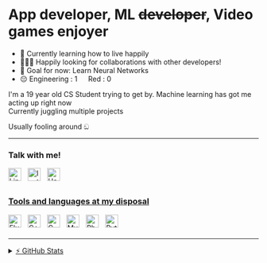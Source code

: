 # App developer, ML ~~developer~~, Video games enjoyer

- 🌱 Currently learning how to live happily
- 👨🏽‍🎓 Happily looking for collaborations with other developers!
- 🥅 Goal for now: Learn Neural Networks
- 😔 Engineering : 1  &emsp;  Red : 0 

I'm a 19 year old CS Student trying to get by.
Machine learning has got me acting up right now<br/>
Currently juggling multiple projects

Usually fooling around ඞ


---

### Talk with me!

<a href = "https://www.linkedin.com/in/yogya-bansal-087a8b255/"><img align="left" alt="LinkedIn" width="26px" src="https://upload.wikimedia.org/wikipedia/commons/c/c9/Linkedin.svg" style="padding-right:10px;" />

<a href = "https://instagram.com/yogya.exe?igshid=ZDdkNTZiNTM=/"><img align="left" alt="Instagram" width="26px" src="https://upload.wikimedia.org/wikipedia/commons/9/95/Instagram_logo_2022.svg" style="padding-right:10px;" />

<a href = "https://www.hackerrank.com/yogyabansal8"><img align="left" alt="Hackerrank" width="26px" src="https://upload.wikimedia.org/wikipedia/commons/6/6a/Hackerrank_meaningful_logo.svg" style="padding-right:10px;" />
<br />
<br />

### Tools and languages at my disposal
    
<img align="left" alt="Flutter" width="26px" src="https://cdn.jsdelivr.net/gh/devicons/devicon@latest/icons/flutter/flutter-original.svg" style="padding-right:10px;" />
<img align="left" alt="C++" width="26px" src="https://upload.wikimedia.org/wikipedia/commons/1/18/ISO_C%2B%2B_Logo.svg" style="padding-right:10px;" />
<img align="left" alt="C" width="26px" src="https://upload.wikimedia.org/wikipedia/commons/1/18/C_Programming_Language.svg" style="padding-right:10px;" />
<img align="left" alt="MySQL" width="26px" src="https://cdn.jsdelivr.net/gh/devicons/devicon/icons/mysql/mysql-original.svg" style="padding-right:10px;" />
<img align="left" alt="Photoshop" width="26px" src="https://avatars.githubusercontent.com/u/4542585?s=200&v=4" style="padding-right:10px;" />
<img align="left" alt="Python" width="26px" src="https://upload.wikimedia.org/wikipedia/commons/c/c3/Python-logo-notext.svg" style="padding-right:10px;" />


<br />
<br />

---
<details>
  <summary>⚡ GitHub Stats</summary>

  <img align="left" alt="codeSTACKr's GitHub Stats" src="https://github-readme-stats.vercel.app/api?username=RedLightnng&show_icons=true&hide_border=false&title_color=ff652f&icon_color=FFE400&bg_color=09131B&text_color=ffffff&border_color=0c1a25" />
</details>
